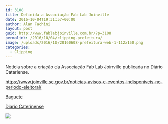 ```yaml
---
id: 3108
title: Definida a Associação Fab Lab Joinville
date: 2016-10-04T19:31:57+00:00
author: Alan Fachini
layout: post
guid: http://www.fablabjoinville.com.br/?p=3108
permalink: /2016/10/04/clipping-prefeitura/
image: /uploads/2016/10/20160608-prefeitura-web-1-112x150.png
categories:
  - Clipping
---
```

Notícia sobre a criação da Associação Fab Lab Joinville publicada no Diário Catariense.

https://www.joinville.sc.gov.br/noticias-avisos-e-eventos-indisponiveis-no-periodo-eleitoral/

[Baguete](http://www.baguete.com.br/noticias/08/06/2016/joinville-tera-fab-lab)

[Diario Caterinense](http://dc.clicrbs.com.br/sc/colunistas/estela-benetti/noticia/2016/06/fab-lab-de-joinville-avanca-5987534.html)

![](http://www.fablabjoinville.com.br/uploads/2016/10/20160608-prefeitura-web-1-766x1024.png)
